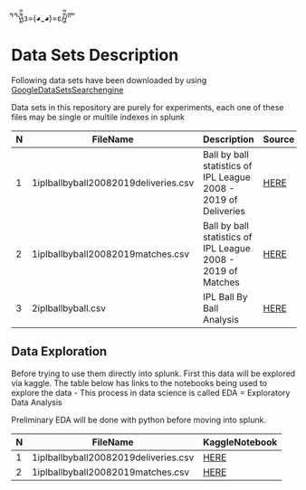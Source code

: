 ̿' ̿'\̵͇̿̿\з=(◕_◕)=ε/̵͇̿̿/'̿'̿ ̿

# Data Sets Description

Following data sets have been downloaded by using [GoogleDataSetsSearchengine](https://datasetsearch.research.google.com/)

Data sets in this repository are purely for experiments, each one of these files may be single or multile indexes in splunk

N | FileName | Description | Source
--- | --- | --- | ---
1 | 1iplballbyball20082019deliveries.csv | Ball by ball statistics of IPL League 2008 - 2019 of Deliveries | [HERE](https://www.kaggle.com/nowke9/ipldata) 
2 | 1iplballbyball20082019matches.csv | Ball by ball statistics of IPL League 2008 - 2019 of Matches | [HERE](https://www.kaggle.com/nowke9/ipldata)
3 | 2iplballbyball.csv | IPL Ball By Ball Analysis | [HERE](https://www.kaggle.com/littleraj30/indian-premier-league-2019-ball-by-ball)


## Data Exploration 

Before trying to use them directly into splunk. First this data will be explored via kaggle. The table below 
has links to the notebooks being used to explore the data - This process in data science is called 
EDA = Exploratory Data Analysis  

Preliminary EDA will be done with python before moving into splunk. 

N | FileName | KaggleNotebook
--- | --- | ---
1 | 1iplballbyball20082019deliveries.csv | [HERE](https://www.kaggle.com/stekdz/ipltest1) 
2 | 1iplballbyball20082019matches.csv |  [HERE](https://www.kaggle.com/stekdz/ipltest1) 

 
